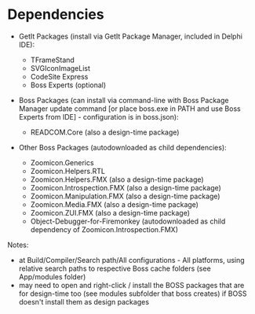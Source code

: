 # Dependencies

+ GetIt Packages (install via GetIt Package Manager, included in Delphi IDE):
    - TFrameStand
    - SVGIconImageList
    - CodeSite Express
    - Boss Experts (optional)

+ Boss Packages (can install via command-line with Boss Package Manager update command [or place boss.exe in PATH and use Boss Experts from IDE] - configuration is in boss.json):
    - READCOM.Core (also a design-time package)
+ Other Boss Packages (autodownloaded as child dependencies):
    - Zoomicon.Generics
    - Zoomicon.Helpers.RTL
    - Zoomicon.Helpers.FMX (also a design-time package)
    - Zoomicon.Introspection.FMX (also a design-time package)
    - Zoomicon.Manipulation.FMX (also a design-time package)
    - Zoomicon.Media.FMX (also a design-time package)
    - Zoomicon.ZUI.FMX (also a design-time package)
    - Object-Debugger-for-Firemonkey (autodownloaded as child dependency of Zoomicon.Introspection.FMX)

Notes:
- at Build/Compiler/Search path/All configurations - All platforms, using relative search paths to respective Boss cache folders (see App/modules folder)
- may need to open and right-click / install the BOSS packages that are for design-time too (see modules subfolder that boss creates) if BOSS doesn't install them as design packages

